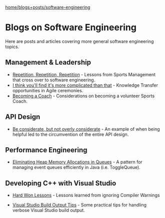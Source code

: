 [home/](https://donnachaforde.github.io)[blogs+posts/](https://donnachaforde.github.io/blogs+posts/)[software-engineering](https://donnachaforde.github.io/blogs+posts/software-engineering/)

# Blogs on Software Engineering
Here are posts and articles covering more general software engineering topics. 


## Management & Leadership

* [Repetition, Repetition, Repetition](./lessons-from-sport/repetition.md) - Lessons from Sports Management that cross over to software engineering.
* [I think you'll find it's more complicated than that](./more-complicated/more-complicated.md) - Knowledge Transfer opportunities in Agile ceremonies.
* [Becoming a Coach](./coaching/coaching.md) - Considerations on becoming a volunteer Sports Coach.


## API Design

* [Be considerate, but not overly considerate](./api-design/api-design.md) - An example of when being helpful led to the circumvention of the entire API design.

## Performance Engineering

* [Eliminating Heap Memory Allocations in Queues](./toggle-queue/toggle-queue.md) - A pattern for managing event queues efficiently in Java (i.e. ToggleQueue).



## Developing C++ with Visual Studio

* [Hard Won Lessons](./hard-won-lessons/compiler-warnings.md) - Lessons learned from ignoring Compiler Warnings

* [Visual Studio Build Output Tips](./visual-studio-builds/visual-studio-build-output-tips.md) - Some practical tips for handling verbose Visual Studio build output.





